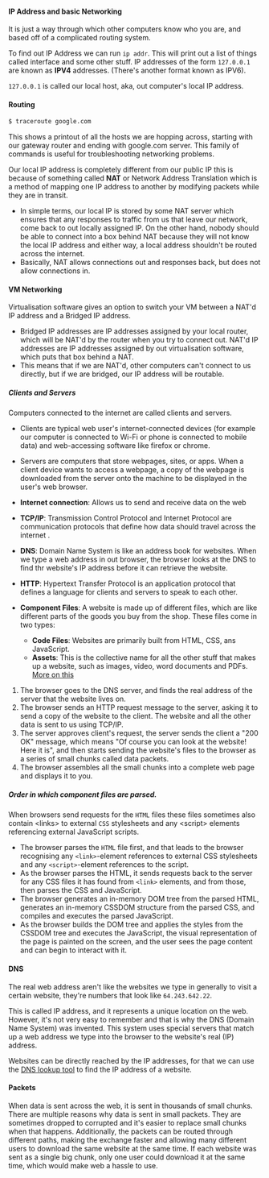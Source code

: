 #### IP Address and basic Networking
It is just a way through which other computers know who you are, and based off of a complicated routing system. 

To find out IP Address we can run `ip addr`. This will print out a list of things called interface and some other stuff. IP addresses of the form `127.0.0.1` are known as **IPV4** addresses. (There's another format known as IPV6).

`127.0.0.1` is called our local host, aka, out computer's local IP address.

#### Routing
```bash
$ traceroute google.com
```

This shows a printout of all the hosts we are hopping across, starting with our gateway router and ending with google.com server. This family of commands is useful for troubleshooting networking problems.

Our local IP address is completely different from our public IP this is because of something called **NAT** or Network Address Translation which is a method of mapping one IP address to another by modifying packets while they are in transit.
- In simple terms, our local IP is stored by some NAT server which ensures that any responses to traffic from us that leave our network, come back to out locally assigned IP. On the other hand, nobody should be able to connect into a box behind NAT because they will not know the local IP address and either way, a local address shouldn't be routed across the internet.
- Basically, NAT allows connections out and responses back, but does not allow connections in.

#### VM Networking
Virtualisation software gives an option to switch your VM between a NAT'd IP address and a Bridged IP address.

- Bridged IP addresses are IP addresses assigned by your local router, which will be NAT'd by the router when you try to connect out. NAT'd IP addresses are IP addresses assigned by out virtualisation software, which puts that box behind a NAT.
- This means that if we are NAT'd, other computers can't connect to us directly, but if we are bridged, our IP address will be routable.



##### Clients and Servers
Computers connected to the internet are called clients and servers.
- Clients are typical web user's internet-connected devices (for example our computer is connected to Wi-Fi or phone is connected to mobile data) and web-accessing software like firefox or chrome.
- Servers are computers that store webpages, sites, or apps. When a client device wants to access a webpage, a copy of the webpage is downloaded from the server onto the machine to be displayed in the user's web browser.

- **Internet connection**: Allows us to send and receive data on the web
- **TCP/IP**: Transmission Control Protocol and Internet Protocol are communication protocols that define how data should travel across the internet .
- **DNS**: Domain Name System is like an address book for websites. When we type a web address in out browser, the browser looks at the DNS to find thr website's IP address before it can retrieve the website.
- **HTTP**: Hypertext Transfer Protocol is an application protocol that defines a language for clients and servers to speak to each other.
- **Component Files**: A website is made up of different files, which are like different parts of the goods  you buy from the shop. These files come in two types:
	- **Code Files**: Websites are primarily built from HTML, CSS, ans JavaScript.
	- **Assets**: This is the collective name for all the other stuff that makes up a website, such as images, video, word documents and PDFs.
[More on this](https://developer.mozilla.org/en-US/docs/Learn/Getting_started_with_the_web/How_the_Web_works)


1. The browser goes to the DNS server, and finds the real address of the server that the website lives on.
2. The browser sends an HTTP request message to the server, asking it to send a copy of the website to the client. The website and all the other data is sent to us using TCP/IP.
3. The server approves client's request, the server sends the client a "200 OK" message, which means "Of course you can look at the website! Here it is", and then starts sending the website's files to the browser as a series of small chunks called data packets.
4. The browser assembles all the small chunks into a complete web page and displays it to you.

##### Order in which component files are parsed.

When browsers send requests for the `HTML` files these files sometimes also contain \<links\> to external `CSS` stylesheets and any \<script\> elements referencing external JavaScript scripts.

- The browser parses the `HTML` file first, and that leads to the browser recognising any `<link>`-element references to external CSS stylesheets and any `<script>`-element references to the script.
- As the browser parses the HTML, it sends requests back to the server for any CSS files it has found from `<link>` elements, and from those, then parses the CSS and JavaScript.
- The browser generates an in-memory DOM tree from the parsed HTML, generates an in-memory CSSDOM structure from the parsed CSS, and compiles and executes the parsed JavaScript.
- As the browser builds the DOM tree and applies the styles from the CSSDOM tree and executes the JavaScript, the visual representation of the page is painted on the screen, and the user sees the page content and can begin to interact with it.

#### DNS
The real web address aren't like the websites we type in generally to visit a certain website, they're numbers that look like `64.243.642.22`.

This is called IP address, and it represents a unique location on the web. However, it's not very easy to remember and that is why the DNS (Domain Name System) was invented. This system uses special servers that match up a web address we type into the browser to the website's real (IP) address.

Websites can be directly reached by the IP addresses, for that we can use the [DNS lookup tool](https://www.nslookup.io/website-to-ip-lookup/) to find the IP address of a website.

#### Packets
When data is sent across the web, it is sent in thousands of small chunks. There are multiple reasons why data is sent in small packets. They are sometimes dropped to corrupted and it's easier to replace small chunks when that happens. Additionally, the packets can be routed through different paths, making the exchange faster and allowing many different users to download the same website at the same time. If each website was sent as a single big chunk, only one user could download it at the same time, which would make web a hassle to use. 